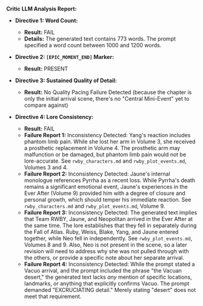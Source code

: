 **Critic LLM Analysis Report:**

* **Directive 1: Word Count:**
    * **Result:** FAIL
    * **Details:** The generated text contains 773 words. The prompt specified a word count between 1000 and 1200 words.

* **Directive 2: `[EPIC_MOMENT_END]` Marker:**
    * **Result:** PRESENT

* **Directive 3: Sustained Quality of Detail:**
    * **Result:** No Quality Pacing Failure Detected (because the chapter is only the initial arrival scene, there's no "Central Mini-Event" yet to compare against)

* **Directive 4: Lore Consistency:**
    * **Result:** FAIL
    * **Failure Report 1:** Inconsistency Detected: Yang's reaction includes phantom limb pain. While she lost her arm in Volume 3, she received a prosthetic replacement in Volume 4. The prosthetic arm may malfunction or be damaged, but phantom limb pain would not be lore-accurate. See `rwby_characters.md` and `rwby_plot_events.md`, Volumes 3 and 4.
    * **Failure Report 2:** Inconsistency Detected: Jaune's internal monologue references Pyrrha as a recent loss. While Pyrrha's death remains a significant emotional event, Jaune's experiences in the Ever After (Volume 9) provided him with a degree of closure and personal growth, which should temper his immediate reaction. See `rwby_characters.md` and `rwby_plot_events.md`, Volume 9.
    * **Failure Report 3:** Inconsistency Detected: The generated text implies that Team RWBY, Jaune, and Neopolitan arrived in the Ever After at the same time. The lore establishes that they fell in separately during the Fall of Atlas. Ruby, Weiss, Blake, Yang, and Jaune entered together, while Neo fell in independently. See `rwby_plot_events.md`, Volumes 8 and 9.  Also, Neo is not present in the scene, so a later revision will need to address why she was not pulled through with the others, or provide a specific note about her separate arrival.
    * **Failure Report 4:** Inconsistency Detected:  While the prompt stated a Vacuo arrival, and the prompt included the phrase "the Vacuan desert," the generated text lacks *any* mention of specific locations, landmarks, or anything that explicitly confirms Vacuo.  The prompt demanded "EXCRUCIATING detail." Merely stating "desert" does not meet that requirement.

